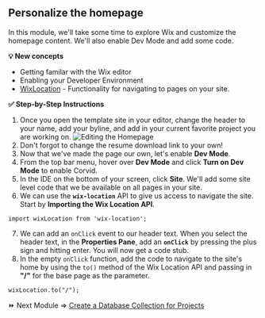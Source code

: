 ## Personalize the homepage

In this module, we'll take some time to explore Wix and customize the homepage content. We'll also enable Dev Mode and add some code.

**:bulb: New concepts**
- Getting familar with the Wix editor
- Enabling your Developer Environment
- [WixLocation](https://www.wix.com/corvid/new-reference/wix-location#top) - Functionality for navigating to pages on your site.

**:white_check_mark: Step-by-Step Instructions**

1. Once you open the template site in your editor, change the header to your name, add your byline, and add in your current favorite project you are working on.
![Editing the Homepage]("assets/homepage.png")
2. Don't forgot to change the resume download link to your own!
3. Now that we've made the page our own, let's enable **Dev Mode**.
4. From the top bar menu, hover over **Dev Mode** and click **Turn on Dev Mode** to enable Corvid.
5. In the IDE on the bottom of your screen, click **Site**. We'll add some site level code that we be available on all pages in your site.
6. We can use the **`wix-location`** API to give us access to navigate the site. Start by **Importing the Wix Location API**.
```
import wixLocation from 'wix-location';
```
7. We can add an `onClick` event to our header text. When you select the header text, in the **Properties Pane**, add an **`onClick`** by pressing the plus sign and hitting enter. You will now get a code stub.
8. In the empty `onClick` function, add the code to navigate to the site's home by using the `to()` method of the Wix Location API and passing in **"/"** for the base page as the parameter.
```
wixLocation.to("/");
```


:fast_forward: Next Module => [Create a Database Collection for Projects](PROJECT_COLLECTION.md)
